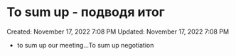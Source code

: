 # To sum up - подводя итог

Created: November 17, 2022 7:08 PM
Updated: November 17, 2022 7:08 PM

- to sum up our meeting...To sum up negotiation